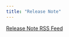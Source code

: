 ```yaml
---
title: "Release Note"
---
```


<script setup>

import { onMounted, onUnmounted } from 'vue';

onMounted(async () => {
  // var xhr= new XMLHttpRequest();
  // xhr.open('GET', 'https://objectstorage.uk-london-1.oraclecloud.com/n/lrarf8ozesjn/b/bucket-20220130-2329/o/distribution%2Felectron-mac%2Fchangelog_en.html', true);
  // xhr.onreadystatechange= function() {
  //     if (this.readyState==4 && this.status==200)                
  //         document.getElementById('release-note').innerHTML= this.responseText;
  // };
  // xhr.send();

  // no-cors
  const response = await fetch('https://api.paperlib.app/release-notes/html?lang=EN');
  const html = await response.text();
  document.getElementById('release-note').innerHTML = html;
})

const donwloadUrls = [{
  name: 'macOS (Intel)',
  url: 'https://paperlib.app/distribution/electron-mac/latest.dmg'
},
{
  name: 'macOS (silicon)',
  url: 'https://paperlib.app/distribution/electron-mac-arm/latest.dmg'
},
{
  name: 'Windows',
  url: 'https://paperlib.app/distribution/electron-win/latest.zip'
},
{
  name: 'Linux',
  url: ''
}
]

</script>

<style>

#release-note {
  font-size: 14px;
  font-weight: 400;
}

#release-note h1,h2 {
  font-size: 1.5rem;
}

#release-note  li{
  line-height: 1.2;
}

</style>

<div class='flex flex-col'>
<div><a href="https://paperlib.app/release-notes/rss" target="_blank" rel="noopener"><p>Release Note RSS Feed</p></a></div>
<div id="release-note"></div>
</div> 
